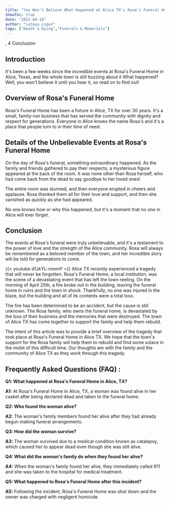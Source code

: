```yaml
---
title: "You Won't Believe What Happened at Alice TX's Rosa's Funeral Home!"
ShowToc: true 
date: "2022-04-18"
author: "Latoya Lopez" 
tags: ["Death & Dying","Funerals & Memorials"]
---
```

, 4 Conclusion

## Introduction

It's been a few weeks since the incredible events at Rosa's Funeral Home in Alice, Texas, and the whole town is still buzzing about it What happened? Well, you won't believe it until you hear it, so read on to find out!

## Overview of Rosa's Funeral Home

Rosa's Funeral Home has been a fixture in Alice, TX for over 30 years. It's a small, family-run business that has served the community with dignity and respect for generations. Everyone in Alice knows the name Rosa's and it's a place that people turn to in their time of need.

## Details of the Unbelievable Events at Rosa's Funeral Home

On the day of Rosa's funeral, something extraordinary happened. As the family and friends gathered to pay their respects, a mysterious figure appeared at the back of the room. It was none other than Rosa herself, who had come back from the dead to say goodbye to her loved ones!

The entire room was stunned, and then everyone erupted in cheers and applause. Rosa thanked them all for their love and support, and then she vanished as quickly as she had appeared.

No one knows how or why this happened, but it's a moment that no one in Alice will ever forget.

## Conclusion

The events at Rosa's funeral were truly unbelievable, and it's a testament to the power of love and the strength of the Alice community. Rosa will always be remembered as a beloved member of the town, and her incredible story will be told for generations to come.

{{< youtube d1JkYL-mmmY >}} 
Alice TX recently experienced a tragedy that will never be forgotten. Rosa's Funeral Home, a local institution, was the scene of a devastating event that has left the town reeling. On the morning of April 25th, a fire broke out in the building, leaving the funeral home in ruins and the town in shock. Thankfully, no one was injured in the blaze, but the building and all of its contents were a total loss. 

The fire has been determined to be an accident, but the cause is still unknown. The Rosa family, who owns the funeral home, is devastated by the loss of their business and the memories that were destroyed. The town of Alice TX has come together to support the family and help them rebuild. 

The intent of this article was to provide a brief overview of the tragedy that took place at Rosa's Funeral Home in Alice TX. We hope that the town's support for the Rosa family will help them to rebuild and find some solace in the midst of this difficult time. Our thoughts are with the family and the community of Alice TX as they work through this tragedy.

## Frequently Asked Questions (FAQ) :
**Q1: What happened at Rosa's Funeral Home in Alice, TX?**

**A1:** At Rosa's Funeral Home in Alice, TX, a woman was found alive in her casket after being declared dead and taken to the funeral home. 

**Q2: Who found the woman alive?**

**A2:** The woman's family members found her alive after they had already begun making funeral arrangements. 

**Q3: How did the woman survive?**

**A3:** The woman survived due to a medical condition known as catalepsy, which caused her to appear dead even though she was still alive. 

**Q4: What did the woman's family do when they found her alive?**

**A4:** When the woman's family found her alive, they immediately called 911 and she was taken to the hospital for medical treatment. 

**Q5: What happened to Rosa's Funeral Home after this incident?**

**A5:** Following the incident, Rosa's Funeral Home was shut down and the owner was charged with negligent homicide.



